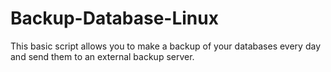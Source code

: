 # Backup-Database-Linux
This basic script allows you to make a backup of your databases every day and send them to an external backup server.
